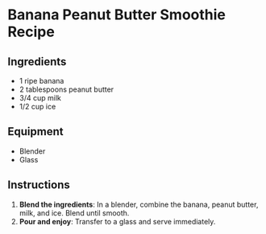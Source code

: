 # Banana Peanut Butter Smoothie Recipe  

## Ingredients  
- 1 ripe banana  
- 2 tablespoons peanut butter  
- 3/4 cup milk  
- 1/2 cup ice  

## Equipment  
- Blender  
- Glass  

## Instructions  
1. **Blend the ingredients**: In a blender, combine the banana, peanut butter, milk, and ice. Blend until smooth.  
2. **Pour and enjoy**: Transfer to a glass and serve immediately.
